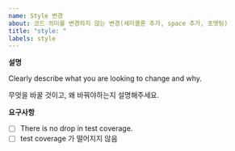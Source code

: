 ```yaml
---
name: Style 변경
about: 코드 의미를 변경하지 않는 변경(세미콜론 추가, space 추가, 포맷팅)
title: "style: "
labels: style
---
```


**설명**

Clearly describe what you are looking to change and why.

무엇을 바꿀 것이고, 왜 바꿔야하는지 설명해주세요.

**요구사항**

- [ ] There is no drop in test coverage.
- [ ] test coverage 가 떨어지지 않음
